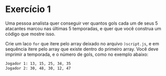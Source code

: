 # Exercício 1

Uma pessoa analista quer conseguir ver quantos gols cada um de seus 5 atacantes marcou nas últimas 5 temporadas, e quer que você construa um código que mostre isso.

Crie um laco `for` que itere pelo array deixado no arquivo `)script.js`, e em sequência itere pelo array que existe dentro do primeiro array. Você deve imprimir a temporada, e o número de gols, como no exemplo abaixo:

```bash
Jogador 1: 13, 15, 25, 34, 35
Jogador 2: 30, 48, 30, 12, 47
```